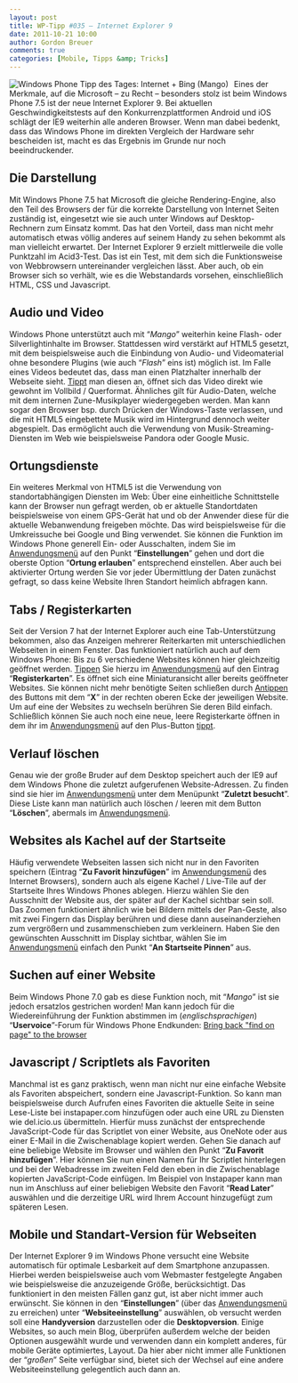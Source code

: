```yaml
---
layout: post
title: WP-Tipp #035 – Internet Explorer 9
date: 2011-10-21 10:00
author: Gordon Breuer
comments: true
categories: [Mobile, Tipps &amp; Tricks]
---
```

<p><img style="margin: 0px 10px 0px 0px; display: inline; float: left" title="" alt="Windows Phone Tipp des Tages: Internet + Bing (Mango)" align="left" src="http://anheledirwp.blob.core.windows.net/wordpress/2011/10/internetmg1.png" /></p>  <p>Eines der Merkmale, auf die Microsoft – zu Recht – besonders stolz ist beim Windows Phone 7.5 ist der neue Internet Explorer 9. Bei aktuellen Geschwindigkeitstests auf den Konkurrenzplattformen Android und iOS schlägt der IE9 weiterhin alle anderen Browser. Wenn man dabei bedenkt, dass das Windows Phone im direkten Vergleich der Hardware sehr bescheiden ist, macht es das Ergebnis im Grunde nur noch beeindruckender.</p>  <h2>Die Darstellung</h2>  <p>Mit Windows Phone 7.5 hat Microsoft die gleiche Rendering-Engine, also den Teil des Browsers der für die korrekte Darstellung von Internet Seiten zuständig ist, eingesetzt wie sie auch unter Windows auf Desktop-Rechnern zum Einsatz kommt. Das hat den Vorteil, dass man nicht mehr automatisch etwas völlig anderes auf seinem Handy zu sehen bekommt als man vielleicht erwartet. Der Internet Explorer 9 erzielt mittlerweile die volle Punktzahl im Acid3-Test. Das ist ein Test, mit dem sich die Funktionsweise von Webbrowsern untereinander vergleichen lässt. Aber auch, ob ein Browser sich so verhält, wie es die Webstandards vorsehen, einschließlich HTML, CSS und Javascript.</p>  <h2>Audio und Video</h2>  <p>Windows Phone unterstützt auch mit “<em>Mango</em>” weiterhin keine Flash- oder Silverlightinhalte im Browser. Stattdessen wird verstärkt auf HTML5 gesetzt, mit dem beispielsweise auch die Einbindung von Audio- und Videomaterial ohne besondere Plugins (wie auch “<em>Flash</em>” eins ist) möglich ist. Im Falle eines Videos bedeutet das, dass man einen Platzhalter innerhalb der Webseite sieht. <a href="/post/2011/09/12/WP7-Tipp-007-%E2%80%93-Standard-Gesten.aspx">Tippt</a> man diesen an, öffnet sich das Video direkt wie gewohnt im Vollbild / Querformat. Ähnliches gilt für Audio-Daten, welche mit dem internen Zune-Musikplayer wiedergegeben werden. Man kann sogar den Browser bsp. durch Drücken der Windows-Taste verlassen, und die mit HTML5 eingebettete Musik wird im Hintergrund dennoch weiter abgespielt. Das ermöglicht auch die Verwendung von Musik-Streaming-Diensten im Web wie beispielsweise Pandora oder Google Music.</p>  <h2>Ortungsdienste</h2>  <p>Ein weiteres Merkmal von HTML5 ist die Verwendung von standortabhängigen Diensten im Web: Über eine einheitliche Schnittstelle kann der Browser nun gefragt werden, ob er aktuelle Standortdaten beispielsweise von einem GPS-Gerät hat und ob der Anwender diese für die aktuelle Webanwendung freigeben möchte. Das wird beispielsweise für die Umkreissuche bei Google und Bing verwendet. Sie können die Funktion im Windows Phone generell Ein- oder Ausschalten, indem Sie im <a href="/post/2011/09/05/WP7-Tipp-002-%E2%80%93-Das-Anwendungs-und-Kontextmenu.aspx">Anwendungsmenü</a> auf den Punkt “<strong>Einstellungen</strong>” gehen und dort die oberste Option “<strong>Ortung erlauben</strong>” entsprechend einstellen. Aber auch bei aktivierter Ortung werden Sie vor jeder Übermittlung der Daten zunächst gefragt, so dass keine Website Ihren Standort heimlich abfragen kann.</p>  <h2>Tabs / Registerkarten</h2>  <p>Seit der Version 7 hat der Internet Explorer auch eine Tab-Unterstützung bekommen, also das Anzeigen mehrerer Reiterkarten mit unterschiedlichen Webseiten in einem Fenster. Das funktioniert natürlich auch auf dem Windows Phone: Bis zu 6 verschiedene Websites können hier gleichzeitig geöffnet werden. <a href="/post/2011/09/12/WP7-Tipp-007-%E2%80%93-Standard-Gesten.aspx">Tippen</a> Sie hierzu im <a href="/post/2011/09/05/WP7-Tipp-002-%E2%80%93-Das-Anwendungs-und-Kontextmenu.aspx">Anwendungsmenü</a> auf den Eintrag “<strong>Registerkarten</strong>”. Es öffnet sich eine Miniaturansicht aller bereits geöffneter Websites. Sie können nicht mehr benötigte Seiten schließen durch <a href="/post/2011/09/12/WP7-Tipp-007-%E2%80%93-Standard-Gesten.aspx">Antippen</a> des Buttons mit dem “<strong>X</strong>” in der rechten oberen Ecke der jeweiligen Website. Um auf eine der Websites zu wechseln berühren Sie deren Bild einfach. Schließlich können Sie auch noch eine neue, leere Registerkarte öffnen in dem ihr im <a href="/post/2011/09/05/WP7-Tipp-002-%E2%80%93-Das-Anwendungs-und-Kontextmenu.aspx">Anwendungsmenü</a> auf den Plus-Button <a href="/post/2011/09/12/WP7-Tipp-007-%E2%80%93-Standard-Gesten.aspx">tippt</a>.</p>  <h2>Verlauf löschen</h2>  <p>Genau wie der große Bruder auf dem Desktop speichert auch der IE9 auf dem Windows Phone die zuletzt aufgerufenen Website-Adressen. Zu finden sind sie hier im <a href="/post/2011/09/05/WP7-Tipp-002-%E2%80%93-Das-Anwendungs-und-Kontextmenu.aspx">Anwendungsmenü</a> unter dem Menüpunkt “<strong>Zuletzt besucht</strong>”. Diese Liste kann man natürlich auch löschen / leeren mit dem Button “<strong>Löschen</strong>”, abermals im <a href="/post/2011/09/05/WP7-Tipp-002-%E2%80%93-Das-Anwendungs-und-Kontextmenu.aspx">Anwendungsmenü</a>.</p>  <h2>Websites als Kachel auf der Startseite</h2>  <p>Häufig verwendete Webseiten lassen sich nicht nur in den Favoriten speichern (Eintrag “<strong>Zu Favorit hinzufügen</strong>” im <a href="/post/2011/09/05/WP7-Tipp-002-%E2%80%93-Das-Anwendungs-und-Kontextmenu.aspx">Anwendungsmenü</a> des Internet Browsers), sondern auch als eigene Kachel / Live-Tile auf der Startseite Ihres Windows Phones ablegen. Hierzu wählen Sie den Ausschnitt der Website aus, der später auf der Kachel sichtbar sein soll. Das Zoomen funktioniert ähnlich wie bei Bildern mittels der Pan-Geste, also mit zwei Fingern das Display berühren und diese dann auseinanderziehen zum vergrößern und zusammenschieben zum verkleinern. Haben Sie den gewünschten Ausschnitt im Display sichtbar, wählen Sie im <a href="/post/2011/09/05/WP7-Tipp-002-%E2%80%93-Das-Anwendungs-und-Kontextmenu.aspx">Anwendungsmenü</a> einfach den Punkt “<strong>An Startseite Pinnen</strong>” aus.</p>  <h2>Suchen auf einer Website</h2>  <p>Beim Windows Phone 7.0 gab es diese Funktion noch, mit “<em>Mango</em>” ist sie jedoch ersatzlos gestrichen worden! Man kann jedoch für die Wiedereinführung der Funktion abstimmen im (<em>englischsprachigen</em>) “<strong>Uservoice</strong>”-Forum für Windows Phone Endkunden: <a title="http://windowsphone.uservoice.com/forums/101801-feature-suggestions/suggestions/2110469-bring-back-find-on-page-to-the-browser?ref=title" href="http://windowsphone.uservoice.com/forums/101801-feature-suggestions/suggestions/2110469-bring-back-find-on-page-to-the-browser?ref=title">Bring back &quot;find on page&quot; to the browser</a></p>  <h2>Javascript / Scriptlets als Favoriten</h2>  <p>Manchmal ist es ganz praktisch, wenn man nicht nur eine einfache Website als Favoriten abspeichert, sondern eine Javascript-Funktion. So kann man beispielsweise durch Aufrufen eines Favoriten die aktuelle Seite in seine Lese-Liste bei instapaper.com hinzufügen oder auch eine URL zu Diensten wie del.icio.us übermitteln. Hierfür muss zunächst der entsprechende JavaScript-Code für das Scriptlet von einer Website, aus OneNote oder aus einer E-Mail in die Zwischenablage kopiert werden. Gehen Sie danach auf eine beliebige Website im Browser und wählen den Punkt “<strong>Zu Favorit hinzufügen</strong>”. Hier können Sie nun einen Namen für Ihr Scriptlet hinterlegen und bei der Webadresse im zweiten Feld den eben in die Zwischenablage kopierten JavaScript-Code einfügen. Im Beispiel von Instapaper kann man nun im Anschluss auf einer beliebigen Website den Favorit “<strong>Read Later</strong>” auswählen und die derzeitige URL wird Ihrem Account hinzugefügt zum späteren Lesen.</p>  <h2>Mobile und Standart-Version für Webseiten</h2>  <p>Der Internet Explorer 9 im Windows Phone versucht eine Website automatisch für optimale Lesbarkeit auf dem Smartphone anzupassen. Hierbei werden beispielsweise auch vom Webmaster festgelegte Angaben wie beispielsweise die anzuzeigende Größe, berücksichtigt. Das funktioniert in den meisten Fällen ganz gut, ist aber nicht immer auch erwünscht. Sie können in den “<strong>Einstellungen</strong>” (über das <a href="/post/2011/09/05/WP7-Tipp-002-%E2%80%93-Das-Anwendungs-und-Kontextmenu.aspx">Anwendungsmenü</a> zu erreichen) unter “<strong>Websiteeinstellung</strong>” auswählen, ob versucht werden soll eine <strong>Handyversion</strong> darzustellen oder die <strong>Desktopversion</strong>. Einige Websites, so auch mein Blog, überprüfen außerdem welche der beiden Optionen ausgewählt wurde und verwenden dann ein komplett anderes, für mobile Geräte optimiertes, Layout. Da hier aber nicht immer alle Funktionen der “<em>großen</em>” Seite verfügbar sind, bietet sich der Wechsel auf eine andere Websiteeinstellung gelegentlich auch dann an.</p>
